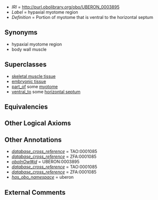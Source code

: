  * *IRI* = http://purl.obolibrary.org/obo/UBERON_0003895
 * *Label* = hypaxial myotome region
 * *Definition* = Portion of myotome that is ventral to the horizontal septum

## Synonyms

 * hypaxial myotome region
 * body wall muscle

## Superclasses

 * [skeletal muscle tissue](../../UBERON/34/UBERON_0001134.md)
 * [embryonic tissue](../../UBERON/91/UBERON_0005291.md)
 * [part_of](../../BFO/50/BFO_0000050.md) some [myotome](../../UBERON/82/UBERON_0003082.md)
 * [ventral_to](../../BSPO/02/BSPO_0000102.md) some [horizontal septum](../../UBERON/01/UBERON_0003901.md)

## Equivalencies


## Other Logical Axioms


## Other Annotations

 * *[database_cross_reference](../../ef/oboInOwl#hasDbXref.md)* = TAO:0001085
 * *[database_cross_reference](../../ef/oboInOwl#hasDbXref.md)* = ZFA:0001085
 * *[oboInOwl#id](../../id/oboInOwl#id.md)* = UBERON:0003895
 * *[database_cross_reference](../../ef/oboInOwl#hasDbXref.md)* = TAO:0001085
 * *[database_cross_reference](../../ef/oboInOwl#hasDbXref.md)* = ZFA:0001085
 * *[has_obo_namespace](../../ce/oboInOwl#hasOBONamespace.md)* = uberon

## External Comments

